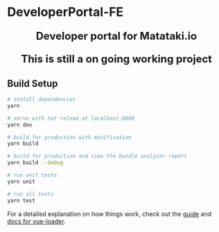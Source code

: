 # DeveloperPortal-FE

<p align="center" style="font-size: 1.5rem; font-weight:700;">Developer portal for Matataki.io</p>
<p align="center" style="font-size: 1.5rem; font-weight:700;">This is still a on going working project</p>

## Build Setup

``` bash
# install dependencies
yarn

# serve with hot reload at localhost:8080
yarn dev

# build for production with minification
yarn build

# build for production and view the bundle analyzer report
yarn build --debug

# run unit tests
yarn unit

# run all tests
yarn test
```

For a detailed explanation on how things work, check out the [guide](http://vuejs-templates.github.io/webpack/) and [docs for vue-loader](http://vuejs.github.io/vue-loader).

